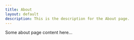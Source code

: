 ```yaml
---
title: About
layout: default
description: This is the description for the About page.
---
```


Some about page content here...
